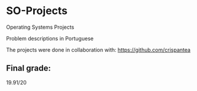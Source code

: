 # SO-Projects
Operating Systems Projects

Problem descriptions in Portuguese

The projects were done in collaboration with: https://github.com/crispantea

## Final grade:
19.91/20
